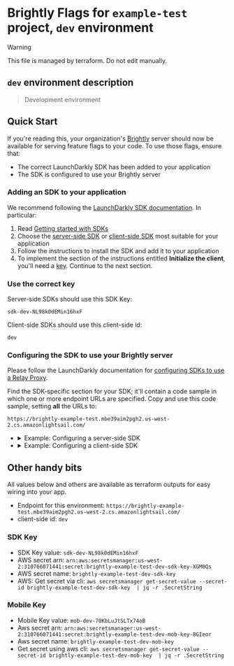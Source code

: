 # Brightly Flags for `example-test` project, `dev` environment

> [!WARNING]
> This file is managed by terraform. Do not edit manually.

## `dev` environment description

> Development environment

## Quick Start

If you're reading this, your organization's [Brightly](https://github.com/brightlyorg/brightly/wiki) server should now be available for serving feature flags to your code.
To use those flags, ensure that:
- The correct LaunchDarkly SDK has been added to your application
- The SDK is configured to use your Brightly server

### Adding an SDK to your application

We recommend following the [LaunchDarkly SDK documentation](https://docs.launchdarkly.com/sdk/). In particular:

1. Read [Getting started with SDKs](https://docs.launchdarkly.com/sdk/concepts/getting-started)
1. Choose the [server-side SDK](https://docs.launchdarkly.com/sdk/server-side) or [client-side SDK](https://docs.launchdarkly.com/sdk/client-side) most suitable for your application
1. Follow the instructions to install the SDK and add it to your application
1. To implement the section of the instructions entitled **Initialize the client**, you'll need a [key](https://docs.launchdarkly.com/sdk/concepts/client-side-server-side#keys). Continue to the next section.

### Use the correct key

Server-side SDKs should use this SDK Key:

```
sdk-dev-NL98k0dEMin16hxF
```

Client-side SDKs should use this client-side id:
```
dev
```


### Configuring the SDK to use your Brightly server

Please follow the LaunchDarkly documentation for [configuring SDKs to use a Relay Proxy](https://docs.launchdarkly.com/sdk/features/relay-proxy-configuration/proxy-mode).

Find the SDK-specific section for your SDK; it'll contain a code sample in which one or more endpoint URLs are specified. Copy and use this code sample, setting **all** the URLs to:
```
https://brightly-example-test.mbe39aim2pgh2.us-west-2.cs.amazonlightsail.com/
```

- <details>
  <summary>Example: Configuring a server-side SDK</summary>

  Check out the LaunchDarkly [hello-go example](https://github.com/launchdarkly/hello-go) and modify the config as follows:

  ```golang
      brightlyConfig := ld.Config{
          ServiceEndpoints: ldcomponents.RelayProxyEndpoints("https://brightly-example-test.mbe39aim2pgh2.us-west-2.cs.amazonlightsail.com/"),
      }

      ldClient, err := ld.MakeCustomClient("sdk-dev-NL98k0dEMin16hxF", brightlyConfig, 10*time.Second)
  ```
  </details>

- <details>
  <summary>Example: Configuring a client-side SDK</summary>

  Check out the LaunchDarkly [hello-js example](https://github.com/launchdarkly/hello-js) and modify the config as follows:

  ```javascript
        // Set clientSideID to your environment name
        const clientSideID = 'dev';

        // Set up the evaluation context.
        const context = {
          kind: 'user',
          key: 'example-user-key',
        };

        const options = {
          baseUrl: 'https://brightly-example-test.mbe39aim2pgh2.us-west-2.cs.amazonlightsail.com/',
          streamUrl: 'https://brightly-example-test.mbe39aim2pgh2.us-west-2.cs.amazonlightsail.com/',
          eventsUrl: 'https://brightly-example-test.mbe39aim2pgh2.us-west-2.cs.amazonlightsail.com/',
        };

        const ldclient = LDClient.initialize(clientSideID, context, options);
  ```
  </details>

## Other handy bits
All values below and others are available as terraform outputs for easy wiring into your app.

* Endpoint for this environment: `https://brightly-example-test.mbe39aim2pgh2.us-west-2.cs.amazonlightsail.com/`
* client-side id: `dev`

### SDK Key
* SDK Key value: `sdk-dev-NL98k0dEMin16hxF`
* AWS secret arn: `arn:aws:secretsmanager:us-west-2:310766071441:secret:brightly-example-test-dev-sdk-key-XGM0Qs`
* AWS secret name: `brightly-example-test-dev-sdk-key`
* AWS: Get secret via cli: `aws secretsmanager get-secret-value --secret-id brightly-example-test-dev-sdk-key  | jq -r .SecretString`

### Mobile Key
* Mobile Key value: `mob-dev-70KbLuJtSLTx74oB`
* Aws secret arn: `arn:aws:secretsmanager:us-west-2:310766071441:secret:brightly-example-test-dev-mob-key-8GIeor`
* Aws secret name: `brightly-example-test-dev-mob-key`
* Get secret using aws cli: `aws secretsmanager get-secret-value --secret-id brightly-example-test-dev-mob-key  | jq -r .SecretString`

